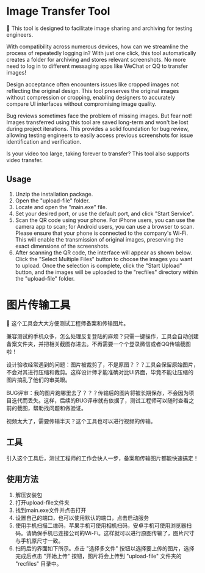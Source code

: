 # Image Transfer Tool

👀 This tool is designed to facilitate image sharing and archiving for testing engineers.

With compatibility across numerous devices, how can we streamline the process of repeatedly logging in? With just one click, this tool automatically creates a folder for archiving and stores relevant screenshots. No more need to log in to different messaging apps like WeChat or QQ to transfer images!

Design acceptance often encounters issues like cropped images not reflecting the original design. This tool preserves the original images without compression or cropping, enabling designers to accurately compare UI interfaces without compromising image quality.

Bug reviews sometimes face the problem of missing images. But fear not! Images transferred using this tool are saved long-term and won't be lost during project iterations. This provides a solid foundation for bug review, allowing testing engineers to easily access previous screenshots for issue identification and verification.

Is your video too large, taking forever to transfer? This tool also supports video transfer.

## Usage

1. Unzip the installation package.
2. Open the "upload-file" folder.
3. Locate and open the "main.exe" file.
4. Set your desired port, or use the default port, and click "Start Service".
5. Scan the QR code using your phone. For iPhone users, you can use the camera app to scan; for Android users, you can use a browser to scan. Please ensure that your phone is connected to the company's Wi-Fi. This will enable the transmission of original images, preserving the exact dimensions of the screenshots.
6. After scanning the QR code, the interface will appear as shown below. Click the "Select Multiple Files" button to choose the images you want to upload. Once the selection is complete, click the "Start Upload" button, and the images will be uploaded to the "recfiles" directory within the "upload-file" folder.

# 图片传输工具

👀 这个工具会大大方便测试工程师备案和传输图片。

兼容测试的手机众多，怎么处理反复登陆的麻烦？只需一键操作，工具会自动创建备案文件夹，并把相关截图存进去。不再需要一个个登录微信或者QQ传输截图啦！

设计验收经常遇到的问题：图片被裁剪了，不是原图？？？工具会保留原始图片，不会对其进行压缩和裁剪。这样设计师才能准确对比UI界面，毕竟不能让压缩的图片搞乱了他们的审美眼。

BUG评审：我的图片跑哪里去了？？？传输后的图片将被长期保存，不会因为项目迭代而丢失。这样，后续的BUG评审就有依据了，测试工程师可以随时查看之前的截图，帮助找问题和做验证。

视频太大了，需要传输半天？这个工具也可以进行视频的传输。

## 工具


引入这个工具后，测试工程师的工作会快人一步，备案和传输图片都能快速搞定！

## 使用方法

1. 解压安装包
2. 打开upload-file文件夹
3. 找到main.exe文件并点击打开
4. 设置自己的端口，也可以使用默认的端口，点击启动服务
5. 使用手机扫描二维码，苹果手机可使用相机扫码，安卓手机可使用浏览器扫码。请确保手机已连接公司的Wi-Fi。这样就可以进行原图传输了，图片尺寸与手机原尺寸一致。
6. 扫码后的界面如下所示。点击 "选择多文件" 按钮以选择要上传的图片，选择完成后点击 "开始上传" 按钮，图片将会上传到 "upload-file" 文件夹的 "recfiles" 目录中。

